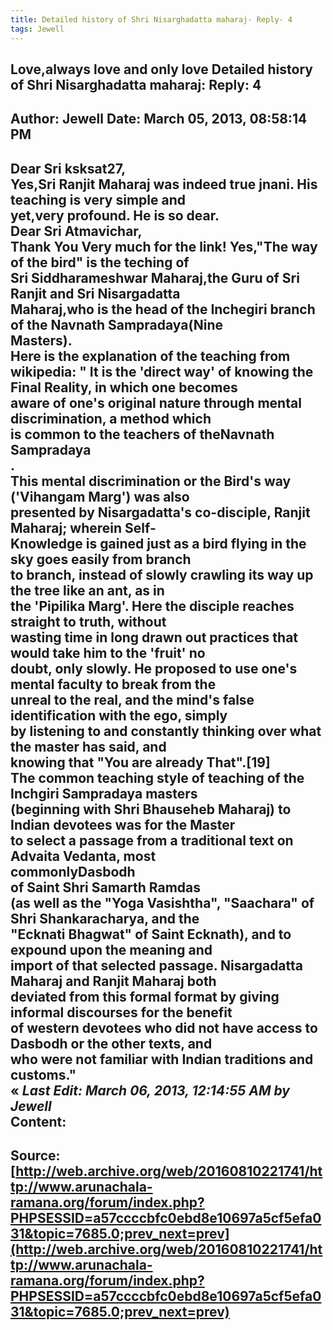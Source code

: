 ```yaml
--- 
title: Detailed history of Shri Nisarghadatta maharaj- Reply- 4   
tags: Jewell  
---  
```

## Love,always love and only love Detailed history of Shri Nisarghadatta maharaj: Reply: 4  
Author: Jewell              Date: March 05, 2013, 08:58:14 PM  
---  
Dear Sri ksksat27,   
Yes,Sri Ranjit Maharaj was indeed true jnani. His teaching is very simple and  
yet,very profound. He is so dear.   
Dear Sri Atmavichar,   
Thank You Very much for the link! Yes,"The way of the bird" is the teching of  
Sri Siddharameshwar Maharaj,the Guru of Sri Ranjit and Sri Nisargadatta  
Maharaj,who is the head of the Inchegiri branch of the Navnath Sampradaya(Nine  
Masters).   
Here is the explanation of the teaching from wikipedia: " It is the 'direct way' of knowing the Final Reality, in which one becomes  
aware of one's original nature through mental discrimination, a method which  
is common to the teachers of theNavnath Sampradaya   
.   
 This mental discrimination or the Bird's way ('Vihangam Marg') was also  
presented by Nisargadatta's co-disciple, Ranjit Maharaj; wherein Self-  
Knowledge is gained just as a bird flying in the sky goes easily from branch  
to branch, instead of slowly crawling its way up the tree like an ant, as in  
the 'Pipilika Marg'. Here the disciple reaches straight to truth, without  
wasting time in long drawn out practices that would take him to the 'fruit' no  
doubt, only slowly. He proposed to use one's mental faculty to break from the  
unreal to the real, and the mind's false identification with the ego, simply  
by listening to and constantly thinking over what the master has said, and  
knowing that "You are already That".[19]   
The common teaching style of teaching of the Inchgiri Sampradaya masters  
(beginning with Shri Bhauseheb Maharaj) to Indian devotees was for the Master  
to select a passage from a traditional text on Advaita Vedanta, most  
commonlyDasbodh   
 of Saint Shri Samarth Ramdas   
(as well as the "Yoga Vasishtha", "Saachara" of Shri Shankaracharya, and the  
"Ecknati Bhagwat" of Saint Ecknath), and to expound upon the meaning and  
import of that selected passage. Nisargadatta Maharaj and Ranjit Maharaj both  
deviated from this formal format by giving informal discourses for the benefit  
of western devotees who did not have access to Dasbodh or the other texts, and  
who were not familiar with Indian traditions and customs."  
« _Last Edit: March 06, 2013, 12:14:55 AM by Jewell_  
Content:
 ---  
Source:[http://web.archive.org/web/20160810221741/http://www.arunachala-ramana.org/forum/index.php?PHPSESSID=a57ccccbfc0ebd8e10697a5cf5efa031&topic=7685.0;prev_next=prev](http://web.archive.org/web/20160810221741/http://www.arunachala-ramana.org/forum/index.php?PHPSESSID=a57ccccbfc0ebd8e10697a5cf5efa031&topic=7685.0;prev_next=prev)   
---  

